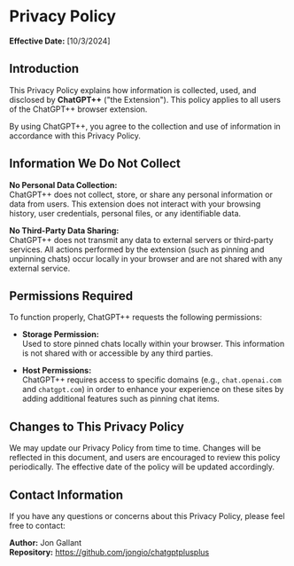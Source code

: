# Privacy Policy

**Effective Date:** [10/3/2024]

## Introduction

This Privacy Policy explains how information is collected, used, and disclosed by **ChatGPT++** ("the Extension"). This policy applies to all users of the ChatGPT++ browser extension.

By using ChatGPT++, you agree to the collection and use of information in accordance with this Privacy Policy.

## Information We Do Not Collect

**No Personal Data Collection:**  
ChatGPT++ does not collect, store, or share any personal information or data from users. This extension does not interact with your browsing history, user credentials, personal files, or any identifiable data.

**No Third-Party Data Sharing:**  
ChatGPT++ does not transmit any data to external servers or third-party services. All actions performed by the extension (such as pinning and unpinning chats) occur locally in your browser and are not shared with any external service.

## Permissions Required

To function properly, ChatGPT++ requests the following permissions:

- **Storage Permission:**  
  Used to store pinned chats locally within your browser. This information is not shared with or accessible by any third parties.
  
- **Host Permissions:**  
  ChatGPT++ requires access to specific domains (e.g., `chat.openai.com` and `chatgpt.com`) in order to enhance your experience on these sites by adding additional features such as pinning chat items.

## Changes to This Privacy Policy

We may update our Privacy Policy from time to time. Changes will be reflected in this document, and users are encouraged to review this policy periodically. The effective date of the policy will be updated accordingly.

## Contact Information

If you have any questions or concerns about this Privacy Policy, please feel free to contact:

**Author:** Jon Gallant  
**Repository:** https://github.com/jongio/chatgptplusplus

